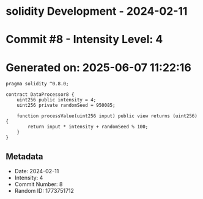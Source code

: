 ﻿# solidity Development - 2024-02-11
# Commit #8 - Intensity Level: 4
# Generated on: 2025-06-07 11:22:16
```solidity
pragma solidity ^0.8.0;

contract DataProcessor8 {
    uint256 public intensity = 4;
    uint256 private randomSeed = 950085;

    function processValue(uint256 input) public view returns (uint256) {
        return input * intensity + randomSeed % 100;
    }
}
```
## Metadata
- Date: 2024-02-11
- Intensity: 4
- Commit Number: 8
- Random ID: 1773751712
